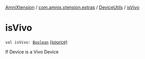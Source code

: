 [AmniXtension](../../index.md) / [com.amnix.xtension.extras](../index.md) / [DeviceUtils](index.md) / [isVivo](./is-vivo.md)

# isVivo

`val isVivo: `[`Boolean`](https://kotlinlang.org/api/latest/jvm/stdlib/kotlin/-boolean/index.html) [(source)](https://github.com/AmniX/AmniXTension/tree/master/AmniXtension/src/main/java/com/amnix/xtension/extras/DeviceUtils.kt#L54)

If Device is a Vivo Device

